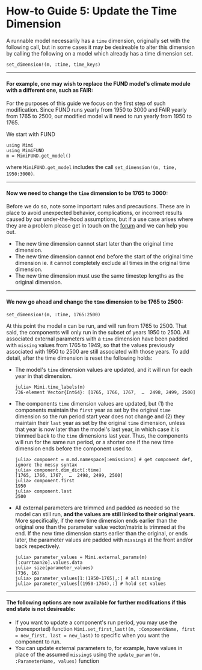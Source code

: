# How-to Guide 5: Update the Time Dimension

A runnable model necessarily has a `time` dimension, originally set with the following call, but in some cases it may be desireable to alter this dimension by calling the following on a model which already has a time dimension set.
```
set_dimension!(m, :time, time_keys)
```

----
#### For example, one may wish to replace the FUND model's climate module with a different one, such as FAIR:

For the purposes of this guide we focus on the first step of such modification. Since FUND runs yearly from 1950 to 3000 and FAIR yearly from 1765 to 2500, our modified model will need to run yearly from 1950 to 1765.

We start with FUND
```
using Mimi
using MimiFUND
m = MimiFUND.get_model()
```
where `MimiFUND.get_model` includes the call `set_dimension!(m, time, 1950:3000)`.

----
#### Now we need to change the `time` dimension to be 1765 to 3000:

Before we do so, note some important rules and precautions. These are in place to avoid unexpected behavior, complications, or incorrect results caused by our under-the-hood assumptions, but if a use case arises where they are a problem please get in touch on the [forum](https://forum.mimiframework.org) and we can help you out.

- The new time dimension cannot start later than the original time dimension.  
- The new time dimension cannot end before the start of the original time dimension ie. it cannot completely exclude all times in the original time dimension.
- The new time dimension must use the same timestep lengths as the original dimension.

----
#### We now go ahead and change the `time` dimension to be 1765 to 2500: 
```
set_dimension!(m, :time, 1765:2500)
```
At this point the model `m` can be run, and will run from 1765 to 2500. That said, the components will only run in the subset of years 1950 to 2500.  All associated external parameters with a `time` dimension have been padded with `missing` values from 1765 to 1949, so that the values previously associated with 1950 to 2500 are still associated with those years.  To add detail, after the time dimension is reset the following holds:

- The model's `time` dimension values are updated, and it will run for each year in that dimension.
    ```
    julia> Mimi.time_labels(m)
    736-element Vector{Int64}: [1765, 1766, 1767,  …  2498, 2499, 2500]
    ```
- The components `time` dimension values are updated, but (1) the components maintain the `first` year as set by the original `time` dimension so the run period start year does not change and (2) they maintain their `last` year as set by the original `time` dimension, unless that year is now later than the model's last year, in which case it is trimmed back to the `time` dimensions last year.  Thus, the components will run for the same run period, or a shorter one if the new time dimension ends before the component used to.
    ```
    julia> component = m.md.namespace[:emissions] # get component def, ignore the messy syntax
    julia> component.dim_dict[:time]
    [1765, 1766, 1767,  …  2498, 2499, 2500]
    julia> component.first
    1950
    julia> component.last
    2500
    ```
- All external parameters are trimmed and padded as needed so the model can still run, **and the values are still linked to their original years**.  More specifically, if the new time dimension ends earlier than the original one than the parameter value vector/matrix is trimmed at the end.  If the new time dimension starts earlier than the original, or ends later, the parameter values are padded with `missing`s at the front and/or back respectively.
    ```
    julia> parameter_values = Mimi.external_params(m)[:currtaxn2o].values.data
    julia> size(parameter_values)
    (736, 16)
    julia> parameter_values[1:(1950-1765),:] # all missing
    julia> parameter_values[(1950-1764),:] # hold set values
    ```
----
#### The following options are now available for further modifcations if this end state is not desireable:

- If you want to update a component's run period, you may use the (nonexported) function `Mimi.set_first_last!(m, :ComponentName, first = new_first, last = new_last)` to specific when you want the component to run.
- You can update external parameters to, for example, have values in place of the assumed `missing`s using the `update_param!(m, :ParameterName, values)` function 
